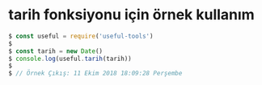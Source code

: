 # tarih fonksiyonu için örnek kullanım

```js
$ const useful = require('useful-tools')
$ 
$ const tarih = new Date()
$ console.log(useful.tarih(tarih))
$
$ // Örnek Çıkış: 11 Ekim 2018 18:09:28 Perşembe
```
